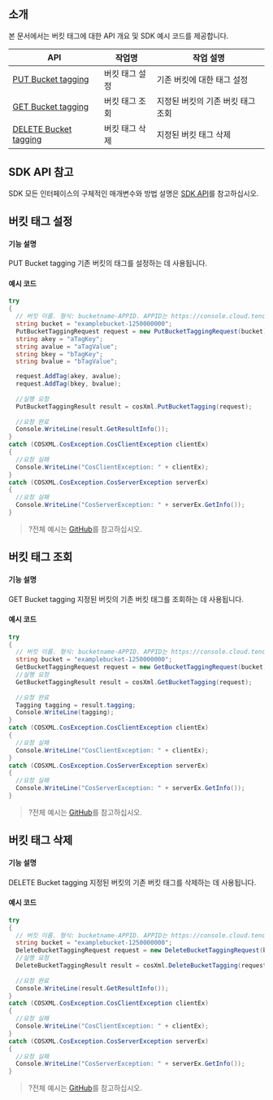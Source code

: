 ## 소개

본 문서에서는 버킷 태그에 대한 API 개요 및 SDK 예시 코드를 제공합니다.

| API                                                          | 작업명         | 작업 설명                       |
| ------------------------------------------------------------ | -------------- | -------------------------------- |
| [PUT Bucket tagging](https://intl.cloud.tencent.com/document/product/436/8281) | 버킷 태그 설정 | 기존 버킷에 대한 태그 설정         |
| [GET Bucket tagging](https://intl.cloud.tencent.com/document/product/436/8277) | 버킷 태그 조회 | 지정된 버킷의 기존 버킷 태그 조회 |
| [DELETE Bucket tagging](https://intl.cloud.tencent.com/document/product/436/8286) | 버킷 태그 삭제 | 지정된 버킷 태그 삭제             |

## SDK API 참고

SDK 모든 인터페이스의 구체적인 매개변수와 방법 설명은 [SDK API](https://cos-dotnet-sdk-doc-1253960454.file.myqcloud.com/)를 참고하십시오.

## 버킷 태그 설정

#### 기능 설명

PUT Bucket tagging 기존 버킷의 태그를 설정하는 데 사용됩니다.

#### 예시 코드

[//]: # (.cssg-snippet-put-bucket-tagging)
```cs
try
{
  // 버킷 이름. 형식: bucketname-APPID. APPID는 https://console.cloud.tencent.com/developer를 참고하십시오.
  string bucket = "examplebucket-1250000000";
  PutBucketTaggingRequest request = new PutBucketTaggingRequest(bucket);
  string akey = "aTagKey";
  string avalue = "aTagValue";
  string bkey = "bTagKey";
  string bvalue = "bTagValue";

  request.AddTag(akey, avalue);
  request.AddTag(bkey, bvalue);
  
  //실행 요청
  PutBucketTaggingResult result = cosXml.PutBucketTagging(request);
  
  //요청 완료
  Console.WriteLine(result.GetResultInfo());
}
catch (COSXML.CosException.CosClientException clientEx)
{
  //요청 실패
  Console.WriteLine("CosClientException: " + clientEx);
}
catch (COSXML.CosException.CosServerException serverEx)
{
  //요청 실패
  Console.WriteLine("CosServerException: " + serverEx.GetInfo());
}
```

>?전체 예시는 [GitHub](https://github.com/tencentyun/cos-snippets/tree/master/dotnet/dist/BucketTagging.cs)를 참고하십시오.

## 버킷 태그 조회

#### 기능 설명

GET Bucket tagging 지정된 버킷의 기존 버킷 태그를 조회하는 데 사용됩니다.

#### 예시 코드

[//]: # (.cssg-snippet-get-bucket-tagging)
```cs
try
{
  // 버킷 이름. 형식: bucketname-APPID. APPID는 https://console.cloud.tencent.com/developer를 참고하십시오.
  string bucket = "examplebucket-1250000000";
  GetBucketTaggingRequest request = new GetBucketTaggingRequest(bucket);   
  //실행 요청
  GetBucketTaggingResult result = cosXml.GetBucketTagging(request);
  
  //요청 완료
  Tagging tagging = result.tagging;
  Console.WriteLine(tagging);
}
catch (COSXML.CosException.CosClientException clientEx)
{
  //요청 실패
  Console.WriteLine("CosClientException: " + clientEx);
}
catch (COSXML.CosException.CosServerException serverEx)
{
  //요청 실패
  Console.WriteLine("CosServerException: " + serverEx.GetInfo());
}
```

>?전체 예시는 [GitHub](https://github.com/tencentyun/cos-snippets/tree/master/dotnet/dist/BucketTagging.cs)를 참고하십시오.

## 버킷 태그 삭제

#### 기능 설명

DELETE Bucket tagging 지정된 버킷의 기존 버킷 태그를 삭제하는 데 사용됩니다.

#### 예시 코드

[//]: # (.cssg-snippet-delete-bucket-tagging)
```cs
try
{
  // 버킷 이름. 형식: bucketname-APPID. APPID는 https://console.cloud.tencent.com/developer를 참고하십시오.
  string bucket = "examplebucket-1250000000";
  DeleteBucketTaggingRequest request = new DeleteBucketTaggingRequest(bucket);   
  //실행 요청
  DeleteBucketTaggingResult result = cosXml.DeleteBucketTagging(request);
  
  //요청 완료
  Console.WriteLine(result.GetResultInfo());
}
catch (COSXML.CosException.CosClientException clientEx)
{
  //요청 실패
  Console.WriteLine("CosClientException: " + clientEx);
}
catch (COSXML.CosException.CosServerException serverEx)
{
  //요청 실패
  Console.WriteLine("CosServerException: " + serverEx.GetInfo());
}
```

>?전체 예시는 [GitHub](https://github.com/tencentyun/cos-snippets/tree/master/dotnet/dist/BucketTagging.cs)를 참고하십시오.

